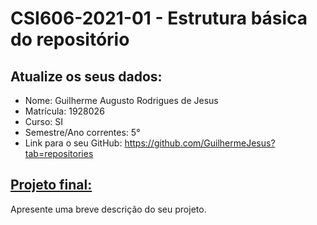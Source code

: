 # **CSI606-2021-01 - Estrutura básica do repositório**

## Atualize os seus dados:

- Nome: Guilherme Augusto Rodrigues de Jesus
- Matrícula: 1928026
- Curso: SI
- Semestre/Ano correntes: 5°
- Link para o seu GitHub: https://github.com/GuilhermeJesus?tab=repositories

## [Projeto final:](./Projeto/README.md) 

Apresente uma breve descrição do seu projeto.
